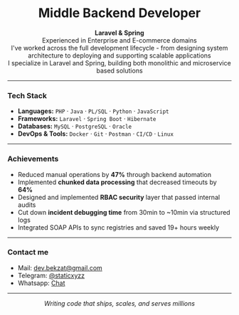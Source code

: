 <h1 align="center">Middle Backend Developer</h1>

<p align="center">
  <strong>Laravel & Spring</strong><br>
  Experienced in Enterprise and E-commerce domains<br>
  I've worked across the full development lifecycle - from designing system architecture to deploying and supporting scalable applications<br>
  I specialize in Laravel and Spring, building both monolithic and microservice based solutions
  
</p>

---

### Tech Stack

- **Languages:** `PHP` · `Java` · `PL/SQL` · `Python` · `JavaScript`
- **Frameworks:** `Laravel` · `Spring Boot` · `Hibernate`
- **Databases:** `MySQL` · `PostgreSQL` · `Oracle`
- **DevOps & Tools:** `Docker` · `Git` · `Postman` · `CI/CD` · `Linux`

---

### Achievements 

- Reduced manual operations by **47%** through backend automation
- Implemented **chunked data processing** that decreased timeouts by **64%**
- Designed and implemented **RBAC security** layer that passed internal audits
- Cut down **incident debugging time** from 30min to ~10min via structured logs
- Integrated SOAP APIs to sync registries and saved 19+ hours weekly

---

### Contact me

- Mail: [dev.bekzat@gmail.com](mailto:dev.bekzat@gmail.com)   
- Telegram: [@staticxyzz](https://t.me/@staticxyzz)
- Whatsapp: [Chat](https://wa.me/+77716544359) 

---

<p align="center">
  <em>Writing code that ships, scales, and serves millions</em>
</p>
